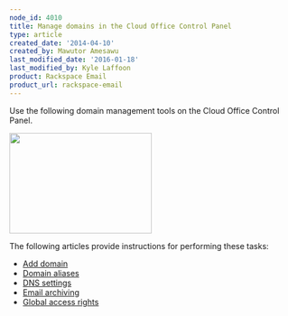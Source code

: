 ```yaml
---
node_id: 4010
title: Manage domains in the Cloud Office Control Panel
type: article
created_date: '2014-04-10'
created_by: Mawutor Amesawu
last_modified_date: '2016-01-18'
last_modified_by: Kyle Laffoon
product: Rackspace Email
product_url: rackspace-email
---
```


Use the following domain management tools on the Cloud Office Control Panel.

<img src="https://8026b2e3760e2433679c-fffceaebb8c6ee053c935e8915a3fbe7.ssl.cf2.rackcdn.com/field/image/SnapCrab_NoName_2014-4-10_16-20-50_No-00.png" width="252" height="178" />

The following articles provide instructions for performing these tasks:

- [Add domain](/how-to/add-domains-with-the-cloud-office-control-panel)
- [Domain aliases](/how-to/set-up-dns-records-for-cloud-office-email-and-skype-for-business/)
- [DNS settings](/how-to/help-tool-for-hosted-email-and-skype-for-business)
- [Email archiving](/how-to/enable-email-archiving-cloud-office-control-panel)
- [Global access rights](/how-to/set-global-access-rights-with-the-cloud-office-control-panel)
